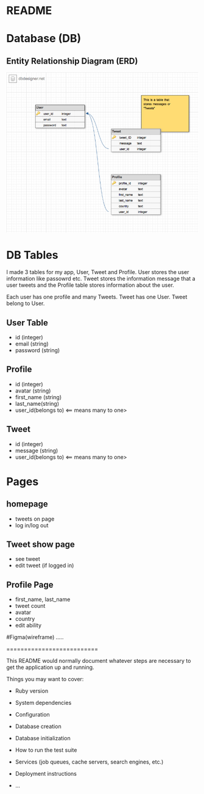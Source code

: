 # README

# Database (DB)
## Entity Relationship Diagram (ERD)
![erd database](/doc/image.png)

# DB Tables

I made 3 tables for my app, User, Tweet and Profile. User stores the user information like passowrd etc. Tweet stores the information message that a user tweets and the Profile table stores information about the user.

Each user has one profile and many Tweets.
Tweet has one User.
Tweet belong to User.

## User Table
- id (integer)
- email (string)
- password (string)

## Profile
- id (integer)
- avatar  (string)
- first_name (string)
- last_name(string)
- user_id(belongs to) <== means many to one>

## Tweet
- id (integer)
- message (string)
- user_id(belongs to)  <== means many to one>

# Pages
## homepage
- tweets on page
- log in/log out

## Tweet show page
- see tweet
- edit tweet (if logged in)


## Profile Page
- first_name, last_name
- tweet count
- avatar
- country
- edit ability

#Figma(wireframe)
.....



==========================

This README would normally document whatever steps are necessary to get the
application up and running.

Things you may want to cover:

* Ruby version

* System dependencies

* Configuration

* Database creation

* Database initialization

* How to run the test suite

* Services (job queues, cache servers, search engines, etc.)

* Deployment instructions

* ...
